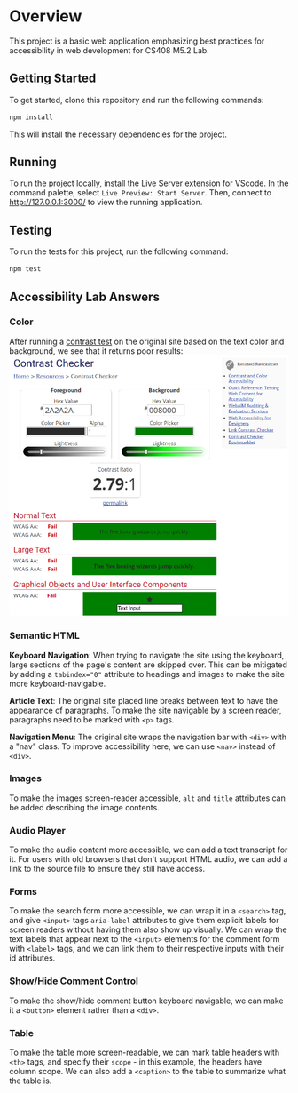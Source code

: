 # Overview
This project is a basic web application emphasizing best practices for accessibility in web development for CS408 M5.2 Lab.

## Getting Started

To get started, clone this repository and run the following commands:

```bash
npm install
```
This will install the necessary dependencies for the project.

## Running
To run the project locally, install the Live Server extension for VScode. In the
command palette, select `Live Preview: Start Server`. Then, connect to
http://127.0.0.1:3000/ to view the running application.

## Testing
To run the tests for this project, run the following command:

```bash
npm test
```

## Accessibility Lab Answers

### Color
After running a [contrast test](https://webaim.org/resources/contrastchecker) on the original site based on the text color and background, we see that it returns poor results:
![Failing Test Results](media/ColorTestFail.png)

### Semantic HTML
**Keyboard Navigation**: When trying to navigate the site using the keyboard, large sections of the page's content are skipped over. This can be mitigated by adding a `tabindex="0"` attribute to headings and images to make the site more keyboard-navigable.

**Article Text**: The original site placed line breaks between text to have the appearance of paragraphs. To make the site navigable by a screen reader, paragraphs need to be marked with `<p>` tags.

**Navigation Menu**: The original site wraps the navigation bar with `<div>` with a "nav" class. To improve accessibility here, we can use `<nav>` instead of `<div>`.

### Images
To make the images screen-reader accessible, `alt` and `title` attributes can be added describing the image contents.

### Audio Player
To make the audio content more accessible, we can add a text transcript for it. For users with old browsers that don't support HTML audio, we can add a link to the
source file to ensure they still have access.

### Forms
To make the search form more accessible, we can wrap it in a `<search>` tag, and give `<input>` tags `aria-label` attributes to give them explicit labels for screen readers
without having them also show up visually. We can wrap the text labels that appear next to the `<input>` elements for the comment form with `<label>` tags, and we can link them to
their respective inputs with their id attributes.

### Show/Hide Comment Control
To make the show/hide comment button keyboard navigable, we can make it a `<button>` element rather than a `<div>`.

### Table
To make the table more screen-readable, we can mark table headers with `<th>` tags, and specify their `scope` - in this example, the headers have column scope. We can also add a `<caption>` to the table to summarize what the table is.